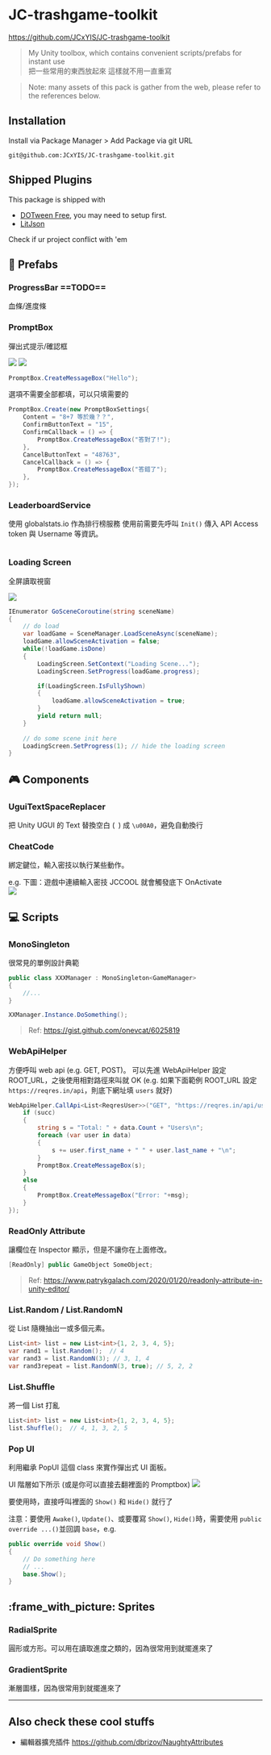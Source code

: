 
# JC-trashgame-toolkit

https://github.com/JCxYIS/JC-trashgame-toolkit

> My Unity toolbox, which contains convenient scripts/prefabs for instant use  
> 把一些常用的東西放起來 這樣就不用一直重寫  

> Note: many assets of this pack is gather from the web, please refer to the references below.  

## Installation

Install via Package Manager > Add Package via git URL
```
git@github.com:JCxYIS/JC-trashgame-toolkit.git
```

<!-- 
### 首次使用
Navigate to unity project directory
```
cd Assets
git submodule add https://github.com/JCxYIS/JC-trashgame-toolkit
```

### 重新加入
```
git submodule init
git submodule update
```
-->

## Shipped Plugins
This package is shipped with 
- [DOTween Free](http://dotween.demigiant.com/), you may need to setup first.
- [LitJson](https://litjson.net/)  

Check if ur project conflict with 'em

<!-- This package also requires Addressables Package. Install it from the package manager. -->



<!-- ---------------------------------------------------------- -->

## :game_die: Prefabs
### ProgressBar ==TODO==
血條/進度條 

<!-- --- -->

### PromptBox
彈出式提示/確認框

![](https://i.imgur.com/z7nWbkc.png)
![](https://i.imgur.com/F6vJFE5.png)


```csharp
PromptBox.CreateMessageBox("Hello");
```

選項不需要全部都填，可以只填需要的
```csharp
PromptBox.Create(new PromptBoxSettings{
    Content = "8+7 等於幾？？",
    ConfirmButtonText = "15",
    ConfirmCallback = () => {
        PromptBox.CreateMessageBox("答對了!");
    },
    CancelButtonText = "48763",
    CancelCallback = () => {
        PromptBox.CreateMessageBox("答錯了");
    },
});
```

### LeaderboardService
使用 globalstats.io 作為排行榜服務
使用前需要先呼叫 `Init()` 傳入 API Access token 與 Username 等資訊。

```
```


### Loading Screen
全屏讀取視窗

![](https://i.imgur.com/RI21R8f.png)

```csharp
IEnumerator GoSceneCoroutine(string sceneName)
{
    // do load
    var loadGame = SceneManager.LoadSceneAsync(sceneName);
    loadGame.allowSceneActivation = false;
    while(!loadGame.isDone) 
    {
        LoadingScreen.SetContext("Loading Scene...");
        LoadingScreen.SetProgress(loadGame.progress);

        if(LoadingScreen.IsFullyShown)
        {
            loadGame.allowSceneActivation = true;
        }
        yield return null;
    }
    
    // do some scene init here
    LoadingScreen.SetProgress(1); // hide the loading screen
}
```

<!-- --- -->





<!-- ---------------------------------------------------------- -->





## :video_game: Components

### UguiTextSpaceReplacer
把 Unity UGUI 的 Text 替換空白 (` `) 成 `\u00A0`，避免自動換行

### CheatCode
綁定鍵位，輸入密技以執行某些動作。

e.g. 下圖：遊戲中連續輸入密技 JCCOOL 就會觸發底下 OnActivate  
![](https://i.imgur.com/cJOMRre.png)  


<!-- --- -->

## :computer: Scripts 

### MonoSingleton
很常見的單例設計典範

```csharp
public class XXXManager : MonoSingleton<GameManager>
{
    //...
}
```
```csharp
XXManager.Instance.DoSomething();
```

> Ref: https://gist.github.com/onevcat/6025819


<!-- --- -->

### WebApiHelper
方便呼叫 web api (e.g. GET, POST)。
可以先進 WebApiHelper 設定 ROOT_URL，之後使用相對路徑來叫就 OK (e.g. 如果下面範例 ROOT_URL 設定 `https://reqres.in/api`，則底下網址填 `users` 就好) 

```csharp
WebApiHelper.CallApi<List<ReqresUser>>("GET", "https://reqres.in/api/users", (succ, msg, data)=>{
    if (succ)
    {
        string s = "Total: " + data.Count + "Users\n";
        foreach (var user in data)
        {
            s += user.first_name + " " + user.last_name + "\n";
        }
        PromptBox.CreateMessageBox(s);
    }
    else
    {
        PromptBox.CreateMessageBox("Error: "+msg);
    }
});
```



<!-- --- -->

### ReadOnly Attribute
讓欄位在 Inspector 顯示，但是不讓你在上面修改。

```csharp
[ReadOnly] public GameObject SomeObject;
```

> Ref: https://www.patrykgalach.com/2020/01/20/readonly-attribute-in-unity-editor/

<!-- --- -->

### List.Random / List.RandomN
從 List 隨機抽出一或多個元素。

```csharp
List<int> list = new List<int>{1, 2, 3, 4, 5};
var rand1 = list.Random();  // 4
var rand3 = list.RandomN(3); // 3, 1, 4
var rand3repeat = list.RandomN(3, true); // 5, 2, 2
```

### List.Shuffle
將一個 List 打亂

```csharp
List<int> list = new List<int>{1, 2, 3, 4, 5};
list.Shuffle();  // 4, 1, 3, 2, 5
```


<!-- --- -->

### Pop UI
利用繼承 PopUI 這個 class 來實作彈出式 UI 面板。

UI 階層如下所示 (或是你可以直接去翻裡面的 Promptbox)
![](https://i.imgur.com/vADeWRo.png)

要使用時，直接呼叫裡面的 `Show()` 和 `Hide()` 就行了

注意：要使用 `Awake()`, `Update()`、或要覆寫 `Show()`, `Hide()`時，需要使用 `public override ...()`並回調 `base`，e.g. 

```csharp
public override void Show()
{
    // Do something here
    // ...
    base.Show();
}
```


<!-- ---------------------------------------------------------- -->


## :frame_with_picture: Sprites

### RadialSprite
圓形或方形。可以用在讀取進度之類的，因為很常用到就擺進來了

### GradientSprite
漸層圖樣，因為很常用到就擺進來了


---

## Also check these cool stuffs
- 編輯器擴充插件 https://github.com/dbrizov/NaughtyAttributes

